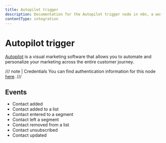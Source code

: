 ```yaml
---
title: Autopilot trigger
description: Documentation for the Autopilot trigger node in n8n, a workflow automation platform. Includes details of operations and configuration, and links to examples and credentials information.
contentType: integration
---
```


# Autopilot trigger

[Autopilot](https://www.autopilothq.com/) is a visual marketing software that allows you to automate and personalize your marketing across the entire customer journey.

/// note | Credentials
You can find authentication information for this node [here](/integrations/builtin/credentials/autopilot/).
///

## Events

- Contact added
- Contact added to a list
- Contact entered to a segment
- Contact left a segment
- Contact removed from a list
- Contact unsubscribed
- Contact updated

